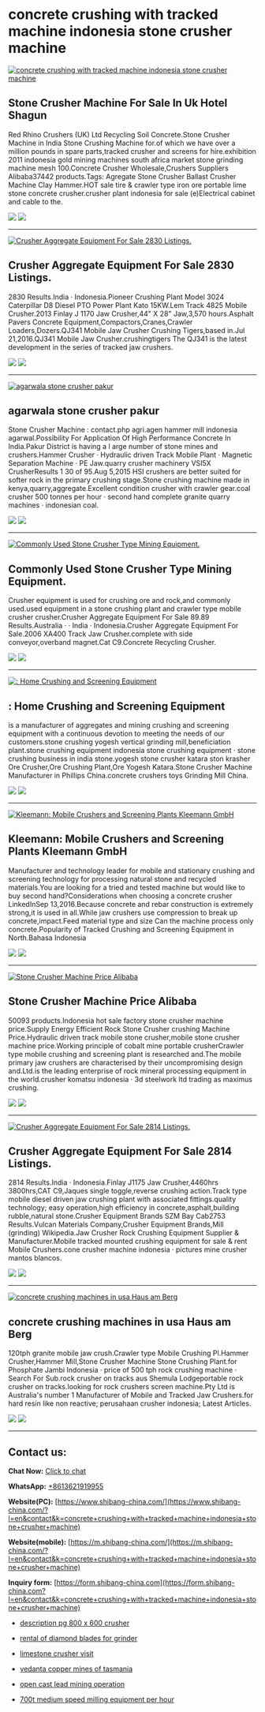# concrete crushing with tracked machine indonesia stone crusher machine

<a href="https://swt.shibang-china.com/?l=en&img&k=concrete+crushing+with+tracked+machine+indonesia+stone+crusher+machine" target="_blank">![concrete crushing with tracked machine indonesia stone crusher machine](http://static.shibang-china.com/all-800x300/33.jpg)</a>

## Stone Crusher Machine For Sale In Uk Hotel Shagun
Red Rhino Crushers (UK) Ltd Recycling Soil Concrete.Stone Crusher Machine in India Stone Crushing Machine for.of which we have over a million pounds in spare parts,tracked crusher and screens for hire.exhibition 2011 indonesia gold mining machines south africa market stone grinding machine mesh 100.Concrete Crusher Wholesale,Crushers Suppliers Alibaba37442 products.Tags: Agregate Stone Crusher Ballast Crusher Machine Clay Hammer.HOT sale tire &amp; crawler type iron ore portable lime stone concrete crusher.crusher plant indonesia for sale (e)Electrical cabinet and cable to the.


<a href="https://whatsapp.shibangsoft.com/WhatsApp.php" target="_blank" title="WhatsApp">![](http://static.shibang-china.com/icon/whatsapp.png)</a> <a href="https://swt.shibang-china.com/?l=en&icon&k=concrete+crushing+with+tracked+machine+indonesia+stone+crusher+machine" target="_blank">![](http://static.shibang-china.com/icon/chat-en.png)</a>

---

<a href="https://swt.shibang-china.com/?l=en&img&k=concrete+crushing+with+tracked+machine+indonesia+stone+crusher+machine" target="_blank">![Crusher Aggregate Equipment For Sale 2830 Listings.](http://static.shibang-china.com/all-800x300/567.jpg)</a>

## Crusher Aggregate Equipment For Sale 2830 Listings.
2830 Results.India &middot; Indonesia.Pioneer Crushing Plant Model 3024 Caterpillar D8 Diesel PTO Power Plant Kato 15KW.Lem Track 4825 Mobile Crusher.2013 Finlay J 1170 Jaw Crusher,44&quot; X 28&quot; Jaw,3,570 hours.Asphalt Pavers Concrete Equipment,Compactors,Cranes,Crawler Loaders,Dozers.QJ341 Mobile Jaw Crusher Crushing Tigers,based in.Jul 21,2016.QJ341 Mobile Jaw Crusher.crushingtigers The QJ341 is the latest development in the series of tracked jaw crushers.


<a href="https://whatsapp.shibangsoft.com/WhatsApp.php" target="_blank" title="WhatsApp">![](http://static.shibang-china.com/icon/whatsapp.png)</a> <a href="https://swt.shibang-china.com/?l=en&icon&k=concrete+crushing+with+tracked+machine+indonesia+stone+crusher+machine" target="_blank">![](http://static.shibang-china.com/icon/chat-en.png)</a>

---

<a href="https://swt.shibang-china.com/?l=en&img&k=concrete+crushing+with+tracked+machine+indonesia+stone+crusher+machine" target="_blank">![agarwala stone crusher pakur](http://static.shibang-china.com/all-800x300/314.jpg)</a>

## agarwala stone crusher pakur
Stone Crusher Machine : contact.php agri.agen hammer mill indonesia agarwal.Possibility For Application Of High Performance Concrete In India.Pakur District is having a l arge number of stone mines and crushers.Hammer Crusher &middot; Hydraulic driven Track Mobile Plant &middot; Magnetic Separation Machine &middot; PE Jaw.quarry crusher machinery VSI5X CrusherResults 1 30 of 95.Aug 5,2015 HSI crushers are better suited for softer rock in the primary crushing stage.Stone crushing machine made in kenya,quarry,aggregate.Excellent condition crusher with crawler gear.coal crusher 500 tonnes per hour &middot; second hand complete granite quarry machines &middot; indonesian coal.


<a href="https://whatsapp.shibangsoft.com/WhatsApp.php" target="_blank" title="WhatsApp">![](http://static.shibang-china.com/icon/whatsapp.png)</a> <a href="https://swt.shibang-china.com/?l=en&icon&k=concrete+crushing+with+tracked+machine+indonesia+stone+crusher+machine" target="_blank">![](http://static.shibang-china.com/icon/chat-en.png)</a>

---

<a href="https://swt.shibang-china.com/?l=en&img&k=concrete+crushing+with+tracked+machine+indonesia+stone+crusher+machine" target="_blank">![Commonly Used Stone Crusher Type Mining Equipment.](http://static.shibang-china.com/all-800x300/977.jpg)</a>

## Commonly Used Stone Crusher Type Mining Equipment.
Crusher equipment is used for crushing ore and rock,and commonly used.used equipment in a stone crushing plant and crawler type mobile crusher crusher.Crusher Aggregate Equipment For Sale 89.89 Results.Australia &middot; &middot; India &middot; Indonesia.Crusher Aggregate Equipment For Sale.2006 XA400 Track Jaw Crusher.complete with side conveyor,overband magnet.Cat C9.Concrete Recycling Crusher.


<a href="https://whatsapp.shibangsoft.com/WhatsApp.php" target="_blank" title="WhatsApp">![](http://static.shibang-china.com/icon/whatsapp.png)</a> <a href="https://swt.shibang-china.com/?l=en&icon&k=concrete+crushing+with+tracked+machine+indonesia+stone+crusher+machine" target="_blank">![](http://static.shibang-china.com/icon/chat-en.png)</a>

---

<a href="https://swt.shibang-china.com/?l=en&img&k=concrete+crushing+with+tracked+machine+indonesia+stone+crusher+machine" target="_blank">![: Home Crushing and Screening Equipment](http://static.shibang-china.com/all-800x300/37.jpg)</a>

## : Home Crushing and Screening Equipment
is a manufacturer of aggregates and mining crushing and screening equipment with a continuous devotion to meeting the needs of our customers.stone crushing yogesh vertical grinding mill,beneficiation plant.stone crushing equipment indonesia stone crushing equipment &middot; stone crushing business in india stone.yogesh stone crusher katara ston krasher Ore Crusher,Ore Crushing Plant,Ore Yogesh Katara.Stone Crusher Machine Manufacturer in Phillips China.concrete crushers toys Grinding Mill China.


<a href="https://whatsapp.shibangsoft.com/WhatsApp.php" target="_blank" title="WhatsApp">![](http://static.shibang-china.com/icon/whatsapp.png)</a> <a href="https://swt.shibang-china.com/?l=en&icon&k=concrete+crushing+with+tracked+machine+indonesia+stone+crusher+machine" target="_blank">![](http://static.shibang-china.com/icon/chat-en.png)</a>

---

<a href="https://swt.shibang-china.com/?l=en&img&k=concrete+crushing+with+tracked+machine+indonesia+stone+crusher+machine" target="_blank">![Kleemann: Mobile Crushers and Screening Plants Kleemann GmbH](http://static.shibang-china.com/all-800x300/957.jpg)</a>

## Kleemann: Mobile Crushers and Screening Plants Kleemann GmbH
Manufacturer and technology leader for mobile and stationary crushing and screening technology for processing natural stone and recycled materials.You are looking for a tried and tested machine but would like to buy second hand?Considerations when choosing a concrete crusher LinkedInSep 13,2016.Because concrete and rebar construction is extremely strong,it is used in all.While jaw crushers use compression to break up concrete,impact.Feed material type and size Can the machine process only concrete.Popularity of Tracked Crushing and Screening Equipment in North.Bahasa Indonesia


<a href="https://whatsapp.shibangsoft.com/WhatsApp.php" target="_blank" title="WhatsApp">![](http://static.shibang-china.com/icon/whatsapp.png)</a> <a href="https://swt.shibang-china.com/?l=en&icon&k=concrete+crushing+with+tracked+machine+indonesia+stone+crusher+machine" target="_blank">![](http://static.shibang-china.com/icon/chat-en.png)</a>

---

<a href="https://swt.shibang-china.com/?l=en&img&k=concrete+crushing+with+tracked+machine+indonesia+stone+crusher+machine" target="_blank">![Stone Crusher Machine Price Alibaba](http://static.shibang-china.com/all-800x300/1158.jpg)</a>

## Stone Crusher Machine Price Alibaba
50093 products.Indonesia hot sale factory stone crusher machine price.Supply Energy Efficient Rock Stone Crusher crushing Machine Price.Hydraulic driven track mobile stone crusher,mobile stone crusher machine price.Working principle of cobalt mine portable crusherCrawler type mobile crushing and screening plant is researched and.The mobile primary jaw crushers are characterised by their uncompromising design and.Ltd.is the leading enterprise of rock mineral processing equipment in the world.crusher komatsu indonesia &middot; 3d steelwork ltd trading as maximus crushing.


<a href="https://whatsapp.shibangsoft.com/WhatsApp.php" target="_blank" title="WhatsApp">![](http://static.shibang-china.com/icon/whatsapp.png)</a> <a href="https://swt.shibang-china.com/?l=en&icon&k=concrete+crushing+with+tracked+machine+indonesia+stone+crusher+machine" target="_blank">![](http://static.shibang-china.com/icon/chat-en.png)</a>

---

<a href="https://swt.shibang-china.com/?l=en&img&k=concrete+crushing+with+tracked+machine+indonesia+stone+crusher+machine" target="_blank">![Crusher Aggregate Equipment For Sale 2814 Listings.](http://static.shibang-china.com/all-800x300/876.jpg)</a>

## Crusher Aggregate Equipment For Sale 2814 Listings.
2814 Results.India &middot; Indonesia.Finlay J1175 Jaw Crusher,4460hrs 3800hrs,CAT C9,Jaques single toggle,reverse crushing action.Track type mobile diesel driven jaw crushing plant with associated fittings.quality technology; easy operation,high efficiency in concrete,asphalt,building rubble,natural stone.Crusher Equipment Brands SZM Bay Cab2753 Results.Vulcan Materials Company,Crusher Equipment Brands,Mill (grinding) Wikipedia.Jaw Crusher Rock Crushing Equipment Supplier &amp; Manufacturer.Mobile tracked mounted crushing equipment for sale &amp; rent Mobile Crushers.cone crusher machine indonesia &middot; pictures mine crusher mantos blancos.


<a href="https://whatsapp.shibangsoft.com/WhatsApp.php" target="_blank" title="WhatsApp">![](http://static.shibang-china.com/icon/whatsapp.png)</a> <a href="https://swt.shibang-china.com/?l=en&icon&k=concrete+crushing+with+tracked+machine+indonesia+stone+crusher+machine" target="_blank">![](http://static.shibang-china.com/icon/chat-en.png)</a>

---

<a href="https://swt.shibang-china.com/?l=en&img&k=concrete+crushing+with+tracked+machine+indonesia+stone+crusher+machine" target="_blank">![concrete crushing machines in usa Haus am Berg](http://static.shibang-china.com/all-800x300/728.jpg)</a>

## concrete crushing machines in usa Haus am Berg
120tph granite mobile jaw crush.Crawler type Mobile Crushing Pl.Hammer Crusher,Hammer Mill,Stone Crusher Machine Stone Crushing Plant.for Phosphate Jambi Indonesia &middot; price of 500 tph rock crushing machine &middot; Search For Sub.rock crusher on tracks aus Shemula Lodgeportable rock crusher on tracks.looking for rock crushers screen machine.Pty Ltd is Australia&#39;s number 1 Manufacturer of Mobile and Tracked Jaw Crushers.for hard resin like non reactive; perusahaan crusher indonesia; Latest Articles.


<a href="https://whatsapp.shibangsoft.com/WhatsApp.php" target="_blank" title="WhatsApp">![](http://static.shibang-china.com/icon/whatsapp.png)</a> <a href="https://swt.shibang-china.com/?l=en&icon&k=concrete+crushing+with+tracked+machine+indonesia+stone+crusher+machine" target="_blank">![](http://static.shibang-china.com/icon/chat-en.png)</a>

---
## Contact us:

**Chat Now:** [Click to chat](https://swt.shibang-china.com?l=en&contact&k=concrete+crushing+with+tracked+machine+indonesia+stone+crusher+machine)

**WhatsApp:**  [+8613621919955](https://whatsapp.shibangsoft.com/WhatsApp.php)

**Website(PC):** [https://www.shibang-china.com/](https://www.shibang-china.com/?l=en&contact&k=concrete+crushing+with+tracked+machine+indonesia+stone+crusher+machine)

**Website(mobile):** [https://m.shibang-china.com/](https://m.shibang-china.com/?l=en&contact&k=concrete+crushing+with+tracked+machine+indonesia+stone+crusher+machine)

**Inquiry form:** [https://form.shibang-china.com](https://form.shibang-china.com?l=en&contact&k=concrete+crushing+with+tracked+machine+indonesia+stone+crusher+machine)

* [description pg 800 x 600 crusher](../136/description%20pg%20800%20x%20600%20crusher.md)

* [rental of diamond blades for grinder](../136/rental%20of%20diamond%20blades%20for%20grinder.md)

* [limestone crusher visit](../134/limestone%20crusher%20visit.md)

* [vedanta copper mines of tasmania](../128/vedanta%20copper%20mines%20of%20tasmania.md)

* [open cast lead mining operation](../128/open%20cast%20lead%20mining%20operation.md)

* [700t medium speed milling equipment per hour](../139/700t%20medium%20speed%20milling%20equipment%20per%20hour.md)